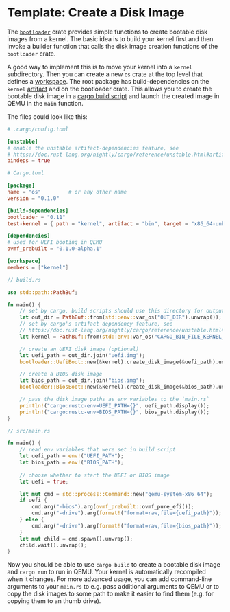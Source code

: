 # Template: Create a Disk Image

The [`bootloader`](https://docs.rs/bootloader/0.11) crate provides simple functions to create bootable disk images from a kernel. The basic idea is to build your kernel first and then invoke a builder function that calls the disk image creation functions of the `bootloader` crate.

A good way to implement this is to move your kernel into a `kernel` subdirectory. Then you can create 
a new `os` crate at the top level that defines a [workspace](https://doc.rust-lang.org/cargo/reference/workspaces.html). The root package has build-dependencies on the `kernel` [artifact](https://doc.rust-lang.org/nightly/cargo/reference/unstable.html#artifact-dependencies) and on the bootloader crate. This allows you to create the bootable disk image in a [cargo build script](https://doc.rust-lang.org/cargo/reference/build-scripts.html) and launch the created image in QEMU in the `main` function.

The files could look like this:

```toml
# .cargo/config.toml

[unstable]
# enable the unstable artifact-dependencies feature, see
# https://doc.rust-lang.org/nightly/cargo/reference/unstable.html#artifact-dependencies
bindeps = true
```

```toml
# Cargo.toml

[package]
name = "os"         # or any other name
version = "0.1.0"

[build-dependencies]
bootloader = "0.11"
test-kernel = { path = "kernel", artifact = "bin", target = "x86_64-unknown-none" }

[dependencies]
# used for UEFI booting in QEMU
ovmf_prebuilt = "0.1.0-alpha.1"

[workspace]
members = ["kernel"]
```

```rust
// build.rs

use std::path::PathBuf;

fn main() {
    // set by cargo, build scripts should use this directory for output files
    let out_dir = PathBuf::from(std::env::var_os("OUT_DIR").unwrap());
    // set by cargo's artifact dependency feature, see
    // https://doc.rust-lang.org/nightly/cargo/reference/unstable.html#artifact-dependencies
    let kernel = PathBuf::from(std::env::var_os("CARGO_BIN_FILE_KERNEL_kernel").unwrap());

    // create an UEFI disk image (optional)
    let uefi_path = out_dir.join("uefi.img");
    bootloader::UefiBoot::new(&kernel).create_disk_image(&uefi_path).unwrap();

    // create a BIOS disk image
    let bios_path = out_dir.join("bios.img");
    bootloader::BiosBoot::new(&kernel).create_disk_image(&bios_path).unwrap();

    // pass the disk image paths as env variables to the `main.rs`
    println!("cargo:rustc-env=UEFI_PATH={}", uefi_path.display());
    println!("cargo:rustc-env=BIOS_PATH={}", bios_path.display());
}
```

```rust
// src/main.rs

fn main() {
    // read env variables that were set in build script
    let uefi_path = env!("UEFI_PATH");
    let bios_path = env!("BIOS_PATH");
    
    // choose whether to start the UEFI or BIOS image
    let uefi = true;

    let mut cmd = std::process::Command::new("qemu-system-x86_64");
    if uefi {
        cmd.arg("-bios").arg(ovmf_prebuilt::ovmf_pure_efi());
        cmd.arg("-drive").arg(format!("format=raw,file={uefi_path}"));
    } else {
        cmd.arg("-drive").arg(format!("format=raw,file={bios_path}"));
    }
    let mut child = cmd.spawn().unwrap();
    child.wait().unwrap();
}
```

Now you should be able to use `cargo build` to create a bootable disk image and `cargo run` to run in QEMU. Your kernel is automatically recompiled when it changes. For more advanced usage, you can add command-line arguments to your `main.rs` to e.g. pass additional arguments to QEMU or to copy the disk images to some path to make it easier to find them (e.g. for copying them to an thumb drive).
